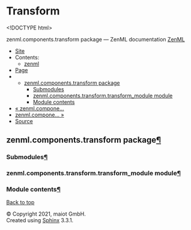 # Transform

&lt;!DOCTYPE html&gt;

zenml.components.transform package — ZenML documentation  [ZenML](https://github.com/maiot-io/zenml/tree/6be0fdee8f24521c23cd6da945592183a59e7693/docs/sphinx_docs/_build/html/index.html)

*  [Site](https://github.com/maiot-io/zenml/tree/6be0fdee8f24521c23cd6da945592183a59e7693/docs/sphinx_docs/_build/html/index.html)
  * Contents:
    * [zenml](https://github.com/maiot-io/zenml/tree/6be0fdee8f24521c23cd6da945592183a59e7693/docs/sphinx_docs/_build/html/modules.html)
*  [Page](zenml.components.transform.md)
  * * [zenml.components.transform package](zenml.components.transform.md)
      * [Submodules](zenml.components.transform.md#submodules)
      * [zenml.components.transform.transform\_module module](zenml.components.transform.md#zenml-components-transform-transform-module-module)
      * [Module contents](zenml.components.transform.md#module-contents)
* [ « zenml.compone...](zenml.components.trainer.md)
* [ zenml.compone... »](zenml.components.transform_simple.md)
*  [Source](https://github.com/maiot-io/zenml/tree/6be0fdee8f24521c23cd6da945592183a59e7693/docs/sphinx_docs/_build/html/_sources/zenml.components.transform.rst.txt)

## zenml.components.transform package[¶](zenml.components.transform.md#zenml-components-transform-package)

### Submodules[¶](zenml.components.transform.md#submodules)

### zenml.components.transform.transform\_module module[¶](zenml.components.transform.md#zenml-components-transform-transform-module-module)

### Module contents[¶](zenml.components.transform.md#module-contents)

 [Back to top](zenml.components.transform.md)

 © Copyright 2021, maiot GmbH.  
 Created using [Sphinx](http://sphinx-doc.org/) 3.3.1.  


